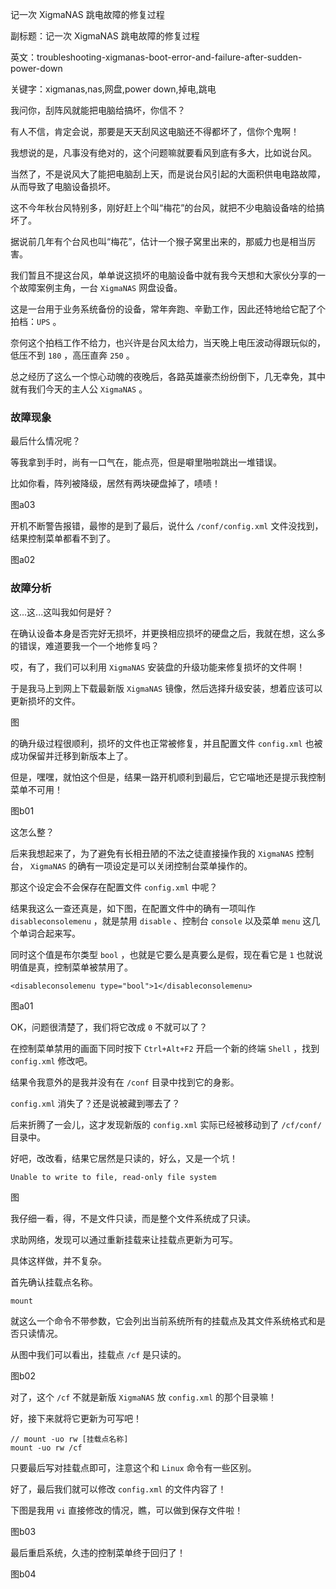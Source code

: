 记一次 XigmaNAS 跳电故障的修复过程

副标题：记一次 XigmaNAS 跳电故障的修复过程

英文：troubleshooting-xigmanas-boot-error-and-failure-after-sudden-power-down

关键字：xigmanas,nas,网盘,power down,掉电,跳电



我问你，刮阵风就能把电脑给搞坏，你信不？

有人不信，肯定会说，那要是天天刮风这电脑还不得都坏了，信你个鬼啊！

我想说的是，凡事没有绝对的，这个问题嘛就要看风到底有多大，比如说台风。



当然了，不是说风大了能把电脑刮上天，而是说台风引起的大面积供电电路故障，从而导致了电脑设备损坏。

这不今年秋台风特别多，刚好赶上个叫“梅花”的台风，就把不少电脑设备啥的给搞坏了。

据说前几年有个台风也叫“梅花”，估计一个猴子窝里出来的，那威力也是相当厉害。

我们暂且不提这台风，单单说这损坏的电脑设备中就有我今天想和大家伙分享的一个故障案例主角，一台 `XigmaNAS` 网盘设备。



这是一台用于业务系统备份的设备，常年奔跑、辛勤工作，因此还特地给它配了个拍档：`UPS` 。

奈何这个拍档工作不给力，也兴许是台风太给力，当天晚上电压波动得跟玩似的，低压不到 `180` ，高压直奔 `250` 。

总之经历了这么一个惊心动魄的夜晚后，各路英雄豪杰纷纷倒下，几无幸免，其中就有我们今天的主人公 `XigmaNAS` 。



### 故障现象

最后什么情况呢？

等我拿到手时，尚有一口气在，能点亮，但是噼里啪啦跳出一堆错误。

比如你看，阵列被降级，居然有两块硬盘掉了，啧啧！

图a03



开机不断警告报错，最惨的是到了最后，说什么 `/conf/config.xml` 文件没找到，结果控制菜单都看不到了。

图a02



### 故障分析

这...这...这叫我如何是好？

在确认设备本身是否完好无损坏，并更换相应损坏的硬盘之后，我就在想，这么多的错误，难道要我一个一个地修复吗？

哎，有了，我们可以利用 `XigmaNAS` 安装盘的升级功能来修复损坏的文件啊！

于是我马上到网上下载最新版 `XigmaNAS` 镜像，然后选择升级安装，想着应该可以更新损坏的文件。

图



的确升级过程很顺利，损坏的文件也正常被修复，并且配置文件 `config.xml` 也被成功保留并迁移到新版本上了。

但是，嘿嘿，就怕这个但是，结果一路开机顺利到最后，它它喵地还是提示我控制菜单不可用！

图b01



这怎么整？

后来我想起来了，为了避免有长相丑陋的不法之徒直接操作我的 `XigmaNAS` 控制台， `XigmaNAS` 的确有一项设定是可以关闭控制台菜单操作的。

那这个设定会不会保存在配置文件 `config.xml` 中呢？

结果我这么一查还真是，如下图，在配置文件中的确有一项叫作 `disableconsolemenu` ，就是禁用 `disable` 、控制台 `console` 以及菜单 `menu` 这几个单词合起来写。

同时这个值是布尔类型 `bool` ，也就是它要么是真要么是假，现在看它是 `1` 也就说明值是真，控制菜单被禁用了。

```
<disableconsolemenu type="bool">1</disableconsolemenu>
```

图a01



OK，问题很清楚了，我们将它改成 `0` 不就可以了？

在控制菜单禁用的画面下同时按下 `Ctrl+Alt+F2` 开启一个新的终端 `Shell` ，找到 `config.xml` 修改吧。

结果令我意外的是我并没有在 `/conf` 目录中找到它的身影。

`config.xml` 消失了？还是说被藏到哪去了？

后来折腾了一会儿，这才发现新版的 `config.xml` 实际已经被移动到了 `/cf/conf/` 目录中。

好吧，改改看，结果它居然是只读的，好么，又是一个坑！

```
Unable to write to file, read-only file system
```

图



我仔细一看，得，不是文件只读，而是整个文件系统成了只读。

求助网络，发现可以通过重新挂载来让挂载点更新为可写。

具体这样做，并不复杂。



首先确认挂载点名称。

```
mount
```

就这么一个命令不带参数，它会列出当前系统所有的挂载点及其文件系统格式和是否只读情况。

从图中我们可以看出，挂载点 `/cf` 是只读的。

图b02



对了，这个 `/cf` 不就是新版 `XigmaNAS` 放 `config.xml` 的那个目录嘛！

好，接下来就将它更新为可写吧！

```
// mount -uo rw [挂载点名称]
mount -uo rw /cf
```

只要最后写对挂载点即可，注意这个和 `Linux` 命令有一些区别。

好了，最后我们就可以修改 `config.xml` 的文件内容了！

下图是我用 `vi` 直接修改的情况，瞧，可以做到保存文件啦！

图b03



最后重启系统，久违的控制菜单终于回归了！

图b04



